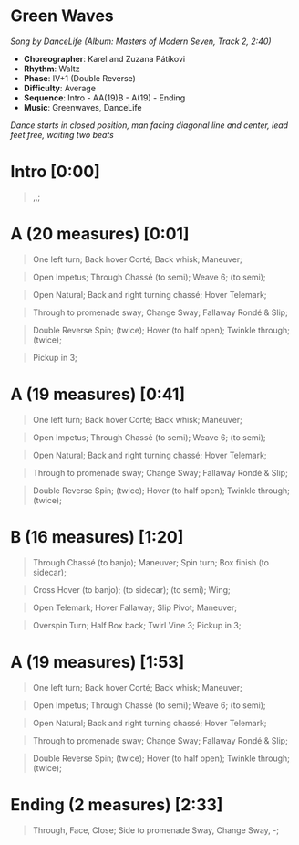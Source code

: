 # Green Waves
*Song by DanceLife (Album: Masters of Modern Seven, Track 2, 2:40)*

* **Choreographer**: Karel and Zuzana Pátíkovi
* **Rhythm**: Waltz
* **Phase**: IV+1 (Double Reverse)
* **Difficulty**: Average
* **Sequence**: Intro - AA(19)B - A(19) - Ending
* **Music**: Greenwaves, DanceLife

*Dance starts in closed position, man facing diagonal line and center, lead feet free, waiting two beats*

# Intro [0:00]

> ,,;

# A (20 measures) [0:01]

> One left turn; Back hover Corté; Back whisk; Maneuver;

> Open Impetus; Through Chassé (to semi); Weave 6; (to semi);

> Open Natural; Back and right turning chassé; Hover Telemark;

> Through to promenade sway; Change Sway; Fallaway Rondé & Slip;

> Double Reverse Spin; (twice); Hover (to half open); Twinkle through; (twice);

> Pickup in 3;

# A (19 measures) [0:41]

> One left turn; Back hover Corté; Back whisk; Maneuver;

> Open Impetus; Through Chassé (to semi); Weave 6; (to semi);

> Open Natural; Back and right turning chassé; Hover Telemark;

> Through to promenade sway; Change Sway; Fallaway Rondé & Slip;

> Double Reverse Spin; (twice); Hover (to half open); Twinkle through; (twice);

# B (16 measures) [1:20]

> Through Chassé (to banjo); Maneuver; Spin turn; Box finish (to sidecar);

> Cross Hover (to banjo); (to sidecar); (to semi); Wing;

> Open Telemark; Hover Fallaway; Slip Pivot; Maneuver;

> Overspin Turn; Half Box back; Twirl Vine 3; Pickup in 3;

# A (19 measures) [1:53]

> One left turn; Back hover Corté; Back whisk; Maneuver;

> Open Impetus; Through Chassé (to semi); Weave 6; (to semi);

> Open Natural; Back and right turning chassé; Hover Telemark;

> Through to promenade sway; Change Sway; Fallaway Rondé & Slip;

> Double Reverse Spin; (twice); Hover (to half open); Twinkle through; (twice);

# Ending (2 measures) [2:33]

> Through, Face, Close; Side to promenade Sway, Change Sway, -;

<meta name="x:audio-file" content="m/Masters Of Modern/Masters Of Modern - Greenwaves (SW 29).mp3">